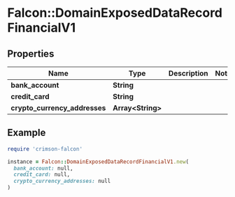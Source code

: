 # Falcon::DomainExposedDataRecordFinancialV1

## Properties

| Name | Type | Description | Notes |
| ---- | ---- | ----------- | ----- |
| **bank_account** | **String** |  |  |
| **credit_card** | **String** |  |  |
| **crypto_currency_addresses** | **Array&lt;String&gt;** |  |  |

## Example

```ruby
require 'crimson-falcon'

instance = Falcon::DomainExposedDataRecordFinancialV1.new(
  bank_account: null,
  credit_card: null,
  crypto_currency_addresses: null
)
```

